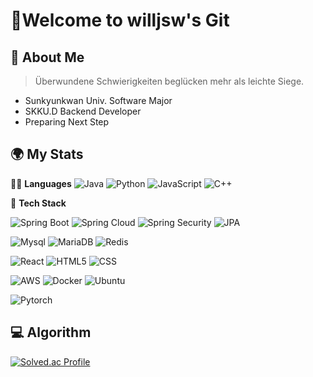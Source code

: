 # Welcome to willjsw's Git

## 🚀 About Me

> Überwundene Schwierigkeiten beglücken mehr als leichte Siege.

- Sunkyunkwan Univ. Software Major
- SKKU.D Backend Developer
- Preparing Next Step

## 🌍 My Stats

🧑‍💻 **Languages**
![Java](https://img.shields.io/badge/Java-007396?style=for-the-badge&logo=java&logoColor=white) ![Python](https://img.shields.io/badge/Python-3776AB?style=for-the-badge&logo=python&logoColor=white) ![JavaScript](https://img.shields.io/badge/JavaScript-323330?style=for-the-badge&logo=javascript&logoColor=F7DF1E) ![C++](https://img.shields.io/badge/C++-00599C?style=for-the-badge&logo=cplusplus&logoColor=white)

🧰 **Tech Stack**

![Spring Boot](https://img.shields.io/badge/Spring_Boot-6DB33F?style=for-the-badge&logo=springboot&logoColor=white) ![Spring Cloud](https://img.shields.io/badge/Spring_Cloud-6DB33F?style=for-the-badge&logo=spring&logoColor=white) ![Spring Security](https://img.shields.io/badge/Spring_Security-6DB33F?style=for-the-badge&logo=spring&logoColor=white) ![JPA](https://img.shields.io/badge/JPA-007396?style=for-the-badge&logo=hibernate&logoColor=white)

![Mysql](https://img.shields.io/badge/MySQL-4479A1?style=for-the-badge&logo=mysql&logoColor=white) ![MariaDB](https://img.shields.io/badge/MariaDB-003B57?style=for-the-badge&logo=mariadb&logoColor=white) ![Redis](https://img.shields.io/badge/Redis-DC382D?style=for-the-badge&logo=redis&logoColor=white)

![React](https://img.shields.io/badge/React-61DAFB?style=for-the-badge&logo=react&logoColor=black) ![HTML5](https://img.shields.io/badge/HTML5-E34F26?style=for-the-badge&logo=html5&logoColor=white) ![CSS](https://img.shields.io/badge/CSS-1572B6?style=for-the-badge&logo=css3&logoColor=white)

![AWS](https://img.shields.io/badge/AWS-232F3E?style=for-the-badge&logo=amazonaws&logoColor=white) ![Docker](https://img.shields.io/badge/Docker-2496ED?style=for-the-badge&logo=docker&logoColor=white) ![Ubuntu](https://img.shields.io/badge/Ubuntu-E95420?style=for-the-badge&logo=ubuntu&logoColor=white) 

![Pytorch](https://img.shields.io/badge/PyTorch-EE4C2C?style=for-the-badge&logo=pytorch&logoColor=white)

## 💻 Algorithm
[![Solved.ac Profile](http://mazassumnida.wtf/api/generate_badge?boj=willjsw)](https://solved.ac/willjsw)


